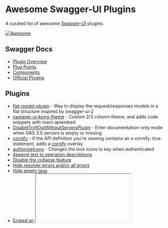 # Awesome Swagger-UI Plugins
A curated list of awesome [Swagger-UI](https://swagger.io/tools/swagger-ui/) plugins.

[![Awesome](https://awesome.re/badge.svg)](https://awesome.re)


## Swagger Docs
- [Plugin Overview](https://github.com/swagger-api/swagger-ui/blob/master/docs/customization/overview.md)
- [Plug Points](https://github.com/swagger-api/swagger-ui/blob/master/docs/customization/plug-points.md)
- [Components](https://github.com/swagger-api/swagger-ui/tree/master/src/core/components)
- [Official Plugins](https://github.com/swagger-api/swagger-ui/tree/master/src/core/plugins)


## Plugins
- [flat-model-plugin](https://github.com/marc0l92/swagger-ui-flat-model-plugin) - Way to display the request/responses models in a flat structure inspired by swagger-ui-2
- [swagger-ui-kong-theme](https://github.com/Kong/swagger-ui-kong-theme) - Custom 2/3 column theme, and adds code snippets with react-apiembed
- [DisableTryItOutWithoutServersPlugin](https://github.com/shockey/swagger-ui-plugins/tree/master/packages/disable-try-it-out-without-servers) - Enter documentation-only mode when OAS 3.0 servers is empty or missing
- [cornify](https://github.com/shockey/swagger-ui-plugin-cornify) - If the API definition you're viewing contains an x-cornify: true statement, adds a [cornify](https://www.cornify.com/) overlay
- [authorizeIcons](https://github.com/angrocode/swagger-plugin-authorizeIcons) - Changes the lock icons to key when authenticated
- [Append text to operation descriptions](https://github.com/swagger-api/swagger-ui/issues/5618#issuecomment-534389578)
- [Disable the collapse feature](https://github.com/swagger-api/swagger-ui/issues/4630#issuecomment-396437703)
- [Hide resolver errors and/or all errors](https://github.com/swagger-api/swagger-ui/issues/3366#issuecomment-363258562)
- [Hide empty tags](https://github.com/swagger-api/swagger-ui/issues/4157#issuecomment-363917366)
- [Embed an <iframe> in the Responses section](https://github.com/swagger-api/swagger-ui/issues/4806#issuecomment-413373793)
- [Disable the "Download" button in responses](https://github.com/swagger-api/swagger-ui/issues/4476#issuecomment-384495413)
- [Hide the cURL command from responses](https://github.com/swagger-api/swagger-ui/issues/5020#issuecomment-653756698)
- [Disable "try it out" for OAS3 definitions without servers](https://github.com/shockey/swagger-ui-plugins/tree/master/packages/disable-try-it-out-without-servers)
- [Disable the "Authorize" button](https://github.com/swagger-api/swagger-ui/issues/3314#issuecomment-362418815)
- [Hide operations until authorized](https://github.com/swagger-api/swagger-ui/issues/4326#issuecomment-377041063)
- [Make the API info block collapsible](https://github.com/swagger-api/swagger-ui/issues/4894#issuecomment-424487618)
- [Add custom text above/below API info block](https://stackoverflow.com/a/52815260)
- [Hide info.description](https://github.com/swagger-api/swagger-ui/issues/5267#issuecomment-653756972)
- [Hide the Base URL](https://github.com/swagger-api/swagger-ui/issues/4171#issuecomment-373204614)
- [Hide the YAML/JSON file link](https://github.com/swagger-api/swagger-ui/issues/4171#issuecomment-373204614)
- [Override host, basePath, and schemes for OAS2 definitions](https://github.com/swagger-api/swagger-ui/issues/5981)
